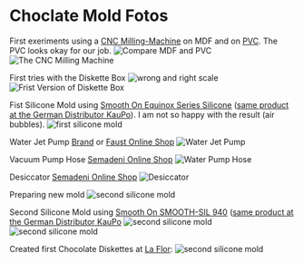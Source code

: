 # Choclate Mold Fotos
First exeriments using a [CNC Milling-Machine](http://aliexpress.com/item/CNC-2418-GRBL-control-Diy-CNC-machine-working-area-24x18x4-5cm-3-Axis-Pcb-Pvc-Milling/32704119622.html) on MDF and on [PVC](http://shop.wiesermodell.ch/pi/Werkstoffe/Kunststoffe/Kunststoff-Platten/PVC/aeronaut-pvc-schaumplatte-50mm-leicht.html). The PVC looks okay for our job.
![Compare MDF and PVC](ChoclateMold_0001.jpeg)
![The CNC Milling Machine](ChoclateMold_0002.jpeg)

First tries with the Diskette Box 
![wrong and right scale](ChoclateMold_0003.jpeg)
![Frist Version of Diskette Box](ChoclateMold_0004.jpeg)

Fist Silicone Mold using [Smooth On Equinox Series Silicone](https://www.smooth-on.com/product-line/equinox/) ([same product at the German Distributor KauPo](https://www.kaupo.de/produkte/silikonkautschuk-additionsvernetzend/equinox-solaris-serie/)). I am not so happy with the result (air bubbles).
![first silicone mold](ChoclateMold_0005.jpeg)

Water Jet Pump [Brand](https://shop.brand.de/de/wasserstrahlpumpen-pp-p705.html) or [Faust Online Shop](http://shop.faust.ch/shop/Vakuumtechnik_Trocknung_Trockenlagerung/Wasserstrahlpumpen/Wasserstrahlpumpen/Wasserstrahlpumpe_PP$B$einfo772_lang_DE.htm) 
![Water Jet Pump](ChoclateMold_0006.jpeg)

Vacuum Pump Hose [Semadeni Online Shop](https://eshop.semadeni.com/vakuum-schlauch-naturgummi-8x18mm.html)
![Water Pump Hose](ChoclateMold_0007.jpeg)

Desiccator [Semadeni Online Shop](https://eshop.semadeni.com/exsikkator-o-250-mm.html)
![Desiccator](ChoclateMold_0008.jpeg)

Preparing new mold
![second silicone mold](ChoclateMold_0009.jpeg)

Second Silicone Mold using [Smooth On SMOOTH-SIL 940](https://www.smooth-on.com/products/smooth-sil-940/) ([same product at the German Distributor KauPo](https://www.kaupo.de/produkte/silikonkautschuk-additionsvernetzend/smooth-sil-940/)
![second silicone mold](ChoclateMold_0010.jpeg)
![second silicone mold](ChoclateMold_0011.jpeg)

Created first Chocolate Diskettes at [La Flor](http://laflor.ch):
![second silicone mold](ChoclateMold_0012.jpeg)
